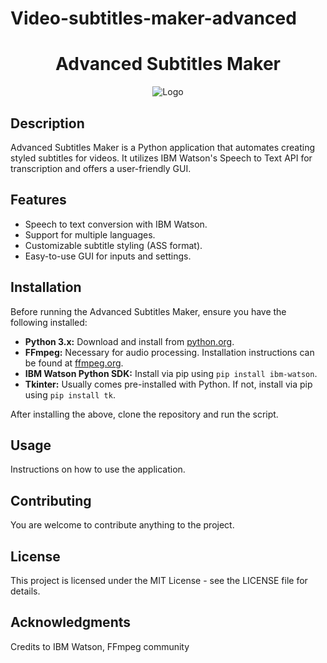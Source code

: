# Video-subtitles-maker-advanced
<h1 align="center">Advanced Subtitles Maker</h1>

<p align="center">
  <img src="path_to_logo_or_image" alt="Logo">
</p>

<h2>Description</h2>
<p>Advanced Subtitles Maker is a Python application that automates creating styled subtitles for videos. It utilizes IBM Watson's Speech to Text API for transcription and offers a user-friendly GUI.</p>

<h2>Features</h2>
<ul>
  <li>Speech to text conversion with IBM Watson.</li>
  <li>Support for multiple languages.</li>
  <li>Customizable subtitle styling (ASS format).</li>
  <li>Easy-to-use GUI for inputs and settings.</li>
</ul>

<h2>Installation</h2>

<p>Before running the Advanced Subtitles Maker, ensure you have the following installed:</p>

<ul>
  <li><b>Python 3.x:</b> Download and install from <a href="https://www.python.org/downloads/">python.org</a>.</li>
  <li><b>FFmpeg:</b> Necessary for audio processing. Installation instructions can be found at <a href="https://ffmpeg.org/download.html">ffmpeg.org</a>.</li>
  <li><b>IBM Watson Python SDK:</b> Install via pip using <code>pip install ibm-watson</code>.</li>
  <li><b>Tkinter:</b> Usually comes pre-installed with Python. If not, install via pip using <code>pip install tk</code>.</li>
</ul>

<p>After installing the above, clone the repository and run the script.</p>

<h2>Usage</h2>
<p>Instructions on how to use the application.</p>

<h2>Contributing</h2>
<p>You are welcome to contribute anything to the project.</p>

<h2>License</h2>
<p>This project is licensed under the MIT License - see the LICENSE file for details.</p>

<h2>Acknowledgments</h2>
<p>Credits to IBM Watson, FFmpeg community</p>